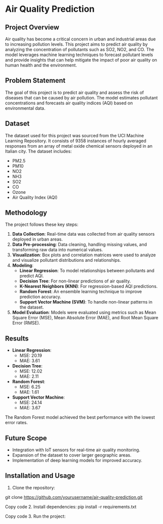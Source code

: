 # Air Quality Prediction

## Project Overview
Air quality has become a critical concern in urban and industrial areas due to increasing pollution levels. This project aims to predict air quality by analyzing the concentration of pollutants such as SO2, NO2, and CO. The model leverages machine learning techniques to forecast pollutant levels and provide insights that can help mitigate the impact of poor air quality on human health and the environment.

## Problem Statement
The goal of this project is to predict air quality and assess the risk of diseases that can be caused by air pollution. The model estimates pollutant concentrations and forecasts air quality indices (AQI) based on environmental data.

## Dataset
The dataset used for this project was sourced from the UCI Machine Learning Repository. It consists of 9358 instances of hourly averaged responses from an array of metal oxide chemical sensors deployed in an Italian city. The dataset includes:
- PM2.5
- PM10
- NO2
- NH3
- SO2
- CO
- Ozone
- Air Quality Index (AQI)

## Methodology
The project follows these key steps:
1. **Data Collection**: Real-time data was collected from air quality sensors deployed in urban areas.
2. **Data Pre-processing**: Data cleaning, handling missing values, and transforming raw data into numerical values.
3. **Visualization**: Box plots and correlation matrices were used to analyze and visualize pollutant distributions and relationships.
4. **Modeling**:
   - **Linear Regression**: To model relationships between pollutants and predict AQI.
   - **Decision Tree**: For non-linear predictions of air quality.
   - **K-Nearest Neighbors (KNN)**: For regression-based AQI predictions.
   - **Random Forest**: An ensemble learning technique to improve prediction accuracy.
   - **Support Vector Machine (SVM)**: To handle non-linear patterns in the dataset.
5. **Model Evaluation**: Models were evaluated using metrics such as Mean Square Error (MSE), Mean Absolute Error (MAE), and Root Mean Square Error (RMSE).

## Results
- **Linear Regression**:
  - MSE: 20.19
  - MAE: 3.61
- **Decision Tree**:
  - MSE: 12.02
  - MAE: 2.11
- **Random Forest**:
  - MSE: 6.25
  - MAE: 1.61
- **Support Vector Machine**:
  - MSE: 24.14
  - MAE: 3.67

The Random Forest model achieved the best performance with the lowest error rates.

## Future Scope
- Integration with IoT sensors for real-time air quality monitoring.
- Expansion of the dataset to cover larger geographic areas.
- Implementation of deep learning models for improved accuracy.

## Installation and Usage
1. Clone the repository:

git clone https://github.com/yourusername/air-quality-prediction.git

Copy code
2. Install dependencies:
pip install -r requirements.txt

Copy code
3. Run the project:
